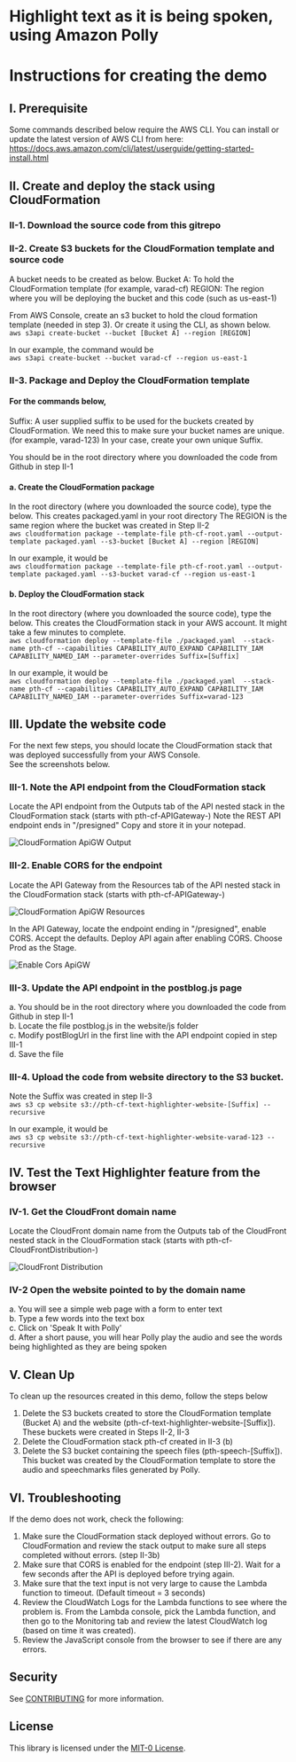 # Highlight text as it is being spoken, using Amazon Polly

# Instructions for creating the demo

## I. Prerequisite
Some commands described below require the AWS CLI.
You can install or update the latest version of AWS CLI from here: 
https://docs.aws.amazon.com/cli/latest/userguide/getting-started-install.html
    
## II. Create and deploy the stack using CloudFormation

### II-1. Download the source code from this gitrepo

### II-2. Create S3 buckets for the CloudFormation template and source code
A bucket needs to be created as below.
Bucket A: To hold the CloudFormation template (for example, varad-cf)
REGION: The region where you will be deploying the bucket and this code (such as us-east-1)

From AWS Console, create an s3 bucket to hold the cloud formation template (needed in step 3). Or create it using the CLI, as shown below.   
```aws s3api create-bucket --bucket [Bucket A] --region [REGION]```

In our example, the command would be  
```aws s3api create-bucket --bucket varad-cf --region us-east-1```

### II-3. Package and Deploy the CloudFormation template
#### For the commands below, 
Suffix:  A user supplied suffix to be used for the buckets created by CloudFormation. 
We need this to make sure your bucket names are unique. (for example, varad-123)
In your case, create your own unique Suffix.

You should be in the root directory where you downloaded the code from Github in step II-1

#### a. Create the CloudFormation package
In the root directory (where you downloaded the source code), type the below. This creates packaged.yaml in your root directory
The REGION is the same region where the bucket was created in Step II-2  
```aws cloudformation package --template-file pth-cf-root.yaml --output-template packaged.yaml --s3-bucket [Bucket A] --region [REGION]```

In our example, it would be  
```aws cloudformation package --template-file pth-cf-root.yaml --output-template packaged.yaml --s3-bucket varad-cf --region us-east-1```

#### b. Deploy the CloudFormation stack
In the root directory (where you downloaded the source code), type the below. This creates the CloudFormation stack in your AWS account.  It might take a few minutes to complete.  
```aws cloudformation deploy --template-file ./packaged.yaml  --stack-name pth-cf --capabilities CAPABILITY_AUTO_EXPAND CAPABILITY_IAM CAPABILITY_NAMED_IAM --parameter-overrides Suffix=[Suffix]```

In our example, it would be  
```aws cloudformation deploy --template-file ./packaged.yaml  --stack-name pth-cf --capabilities CAPABILITY_AUTO_EXPAND CAPABILITY_IAM CAPABILITY_NAMED_IAM --parameter-overrides Suffix=varad-123```

## III. Update the website code
For the next few steps, you should locate the CloudFormation stack that was deployed successfully from your AWS Console.  
See the screenshots below.

### III-1.  Note the API endpoint from the CloudFormation stack
Locate the API endpoint from the Outputs tab of the API nested stack in the CloudFormation stack (starts with pth-cf-APIGateway-)
Note the REST API endpoint ends in "/presigned"
Copy and store it in your notepad.  

![CloudFormation ApiGW Output](https://user-images.githubusercontent.com/113476214/236054278-9c8b3b68-4a5b-4906-b0e9-44c83b61da83.jpg)


### III-2. Enable CORS for the endpoint
Locate the API Gateway from the Resources tab of the API nested stack in the CloudFormation stack (starts with pth-cf-APIGateway-)
    
![CloudFormation ApiGW Resources](https://user-images.githubusercontent.com/113476214/236054356-d3c9634f-c17a-42ec-adcb-0c96aa8965ff.png)

In the API Gateway, locate the endpoint ending in "/presigned", enable CORS. Accept the defaults. 
Deploy API again after enabling CORS.  Choose Prod as the Stage.

![Enable Cors ApiGW](https://user-images.githubusercontent.com/113476214/236054452-cfba52ce-e79a-49ac-8d9c-9b573dea5d22.png)

### III-3. Update the API endpoint in the postblog.js page
a.  You should be in the root directory where you downloaded the code from Github in step II-1  
b.  Locate the file postblog.js in the website/js folder  
c.  Modify postBlogUrl in the first line with the API endpoint copied in step III-1  
d.  Save the file  

### III-4. Upload the code from website directory to the S3 bucket. 
Note the Suffix was created in step II-3  
```aws s3 cp website s3://pth-cf-text-highlighter-website-[Suffix] --recursive``` 

In our example, it would be  
```aws s3 cp website s3://pth-cf-text-highlighter-website-varad-123 --recursive``` 

## IV. Test the Text Highlighter feature from the browser

### IV-1. Get the CloudFront domain name
Locate the CloudFront domain name from the Outputs tab of the CloudFront nested stack in the CloudFormation stack 
(starts with pth-cf-CloudFrontDistribution-)

![CloudFront Distribution](https://user-images.githubusercontent.com/113476214/236054575-dc9d11ff-203d-4d26-8284-b548132cf80b.png)

### IV-2 Open the website pointed to by the domain name 
a.  You will see a simple web page with a form to enter text  
b.  Type a few words into the text box  
c.  Click on 'Speak It with Polly'  
d.  After a short pause, you will hear Polly play the audio and see the words being highlighted as they are being spoken  

## V. Clean Up
To clean up the resources created in this demo, follow the steps below

1.	Delete the S3 buckets created to store the CloudFormation template (Bucket A) and the website (pth-cf-text-highlighter-website-[Suffix]).  These buckets were created in Steps II-2, II-3  
2.	Delete the CloudFormation stack pth-cf created in II-3 (b)  
3.  Delete the S3 bucket containing the speech files (pth-speech-[Suffix]).  This bucket was created by the CloudFormation template to store the audio and speechmarks files generated by Polly.  

## VI. Troubleshooting
If the demo does not work, check the following:
1. Make sure the CloudFormation stack deployed without errors.  Go to CloudFormation and review the stack output to make sure all steps completed without errors. (step II-3b)
2. Make sure that CORS is enabled for the endpoint (step III-2).  Wait for a few seconds after the API is deployed before trying again.
3. Make sure that the text input is not very large to cause the Lambda function to timeout. (Default timeout = 3 seconds)
4. Review the CloudWatch Logs for the Lambda functions to see where the problem is.  From the Lambda console, pick the Lambda function, and then go to the Monitoring tab and review the latest CloudWatch log (based on time it was created).
5. Review the JavaScript console from the browser to see if there are any errors.

## Security
See [CONTRIBUTING](CONTRIBUTING.md#security-issue-notifications) for more information.

## License
This library is licensed under the [MIT-0 License](https://opensource.org/license/mit-0/).


